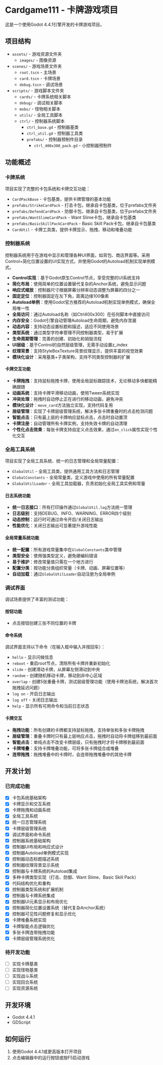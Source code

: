 # Cardgame111 - 卡牌游戏项目

这是一个使用Godot 4.4.1引擎开发的卡牌游戏项目。

## 项目结构

- `assets/` - 游戏资源文件夹
  - `images/` - 图像资源
- `scenes/` - 游戏场景文件夹
  - `root.tscn` - 主场景
  - `card.tscn` - 卡牌场景
  - `debug.tscn` - 调试场景
- `scripts/` - 游戏脚本文件夹
  - `cards/` - 卡牌系统相关脚本
  - `debug/` - 调试相关脚本
  - `mobs/` - 怪物相关脚本
  - `utils/` - 全局工具脚本
  - `ctrl/` - 控制器系统脚本
    - `ctrl_base.gd` - 控制器基类
    - `ctrl_util.gd` - 控制器工具类
    - `prefabs/` - 控制器预制件目录
      - `ctrl_400x300_pack.gd` - 小控制器预制件

## 功能概述

### 卡牌系统

项目实现了完整的卡包系统和卡牌交互功能：

- `CardPackBase` - 卡包基类，提供卡牌管理的基本功能
- `prefabs/StrikeCardPack` - 打击卡包，继承自卡包基类，位于prefabs文件夹
- `prefabs/DefendCardPack` - 防御卡包，继承自卡包基类，位于prefabs文件夹
- `prefabs/WantSlimeCardPack` - Want Slime卡包，继承自卡包基类
- `prefabs/BasicSkillPackCardPack` - Basic Skill Pack卡包，继承自卡包基类
- `CardUtil` - 卡牌工具类，提供卡牌显示、拖拽、移动和堆叠功能

### 控制器系统

控制器系统用于在游戏中显示和管理各种UI界面，如背包、商店界面等。采用Control+简化位置设置的UI实现方式，并使用Godot的Autoload机制实现单例模式。

- **Control实现**：基于Godot原生Control节点，享受完整的UI系统支持
- **简化布局**：使用简单的位置设置替代复杂的Anchor系统，避免显示问题
- **响应式缩放**：控制器尺寸根据屏幕分辨率动态调整为屏幕的四分之一
- **固定定位**：控制器固定在左下角，距离边缘100像素
- **Autoload单例**：使用Godot官方推荐的Autoload机制实现单例模式，确保全局唯一性
- **全局访问**：通过Autoload名称（如Ctrl400x300）在任何脚本中直接访问
- **内存安全**：Godot引擎自动管理Autoload生命周期，避免内存泄漏
- **动态内容**：支持动态设置标题和描述，适应不同使用场景
- **类型系统**：通过类型字符串管理不同控制器类型，易于扩展
- **生命周期管理**：完善的创建、初始化和销毁流程
- **UI层级**：基于Control的自然层级管理，无需手动设置z_index
- **纹理背景**：支持StyleBoxTexture背景纹理显示，提供丰富的视觉效果
- **模块化设计**：采用基类+子类架构，支持不同类型控制器的扩展

#### 卡牌交互功能

- **卡牌拖拽**：支持鼠标拖拽卡牌，使用全局鼠标跟踪技术，无论移动多快都能精确跟随
- **动画系统**：支持卡牌平滑移动动画，使用Tween系统实现
- **冲突处理**：拖拽时自动停止正在进行的移动动画，避免冲突
- **模块化设计**：`move_card`方法独立实现，支持代码复用
- **层级管理**：实现了卡牌层级管理系统，解决多张卡牌重叠时的点击检测问题
- **智能点击**：只有最上层的卡牌响应鼠标点击，点击时自动置顶
- **卡牌注册**：自动管理所有卡牌实例，支持失效卡牌的自动清理
- **个性化点击效果**：每张卡牌支持自定义点击效果，通过`on_click`属性实现个性化交互

### 全局工具系统

项目实现了全局工具系统、统一的日志管理和全局常量配置：

- `GlobalUtil` - 全局工具类，提供通用工具方法和日志管理
- `GlobalConstants` - 全局常量类，定义游戏中使用的所有常量配置
- `GlobalUtilLoader` - 全局工具加载器，负责初始化全局工具实例和常量

#### 日志系统功能

- **统一日志接口**：所有打印操作通过`GlobalUtil.log`方法统一管理
- **日志级别**：支持DEBUG、INFO、WARNING、ERROR四个级别
- **动态控制**：运行时可通过命令开启/关闭日志输出
- **性能优化**：关闭日志输出可显著提升游戏性能

#### 全局常量系统功能

- **统一配置**：所有游戏常量集中在`GlobalConstants`类中管理
- **类型安全**：使用强类型定义，避免硬编码错误
- **易于维护**：修改常量值只需在一个地方进行
- **配置分类**：按功能分类组织常量（卡牌、动画、屏幕位置等）
- **自动加载**：通过`GlobalUtilLoader`自动注册为全局单例

### 调试界面

调试场景提供了丰富的测试功能：

#### 按钮功能
- 点击按钮创建三张不同位置的卡牌

#### 命令系统
调试界面支持以下命令（在输入框中输入并按回车）：
- `hello` - 显示问候信息
- `reboot` - 重启root节点，清除所有卡牌并重新初始化
- `slide` - 创建滑动卡牌，从屏幕左侧滑动到中央
- `random` - 创建随机移动卡牌，移动到非中心区域
- `overlap` - 创建5张重叠卡牌，测试层级管理功能（使用卡牌池系统，解决首次拖拽延迟问题）
- `log on` - 开启日志输出
- `log off` - 关闭日志输出
- `help` - 显示所有可用命令和当前日志状态

#### 卡牌交互
- **拖拽功能**：所有创建的卡牌都支持鼠标拖拽，支持单张和多张卡牌拖拽
- **层级管理**：重叠卡牌时只有最上层响应点击，拖拽时自动将卡牌组移到最前面
- **智能点击**：单纯点击不改变卡牌层级，只有拖拽时才将卡牌移到最前面
- **卡牌堆叠**：支持卡牌堆叠功能，可将多张卡牌组合成堆叠
- **连带拖拽**：拖拽堆叠中的卡牌时，会连带拖拽堆叠中的其他卡牌

## 开发计划

### 已完成功能
- [x] 卡包系统基础架构
- [x] 卡牌显示和交互系统
- [x] 卡牌拖拽和动画系统
- [x] 全局工具系统
- [x] 统一日志管理系统
- [x] 卡牌层级管理系统
- [x] 调试界面和命令系统
- [x] 控制器系统基础架构
- [x] 控制器UI布局和响应式设计
- [x] 控制器Autoload单例模式实现
- [x] 控制器动态标题描述系统
- [x] 控制器纹理背景显示系统
- [x] 控制器与卡牌系统的Autoload集成
- [x] 多种卡牌类型实现（打击、防御、Want Slime、Basic Skill Pack）
- [x] 代码结构优化和重构
- [x] 控制器类型系统和扩展机制
- [x] 控制器与卡牌系统集成
- [x] 控制器UI元素显示和布局优化
- [x] 控制器简化位置设置系统（替代复杂Anchor系统）
- [x] 控制器可见性问题修复和显示优化
- [x] 卡牌堆叠系统实现
- [x] 卡牌智能点击逻辑优化
- [x] 多张卡牌连带拖拽功能
- [x] 卡牌层级管理系统优化

### 待开发功能
- [ ] 实现卡牌基类
- [ ] 实现怪物基类
- [ ] 实现战斗系统
- [ ] 实现回合系统
- [ ] 实现资源系统

## 开发环境

- Godot 4.4.1
- GDScript

## 如何运行

1. 使用Godot 4.4.1或更高版本打开项目
2. 点击编辑器中的运行按钮或按F5启动游戏